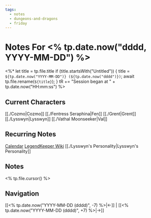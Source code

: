```yaml
---
tags:
  - notes
  - dungeons-and-dragons
  - friday
---
```


# Notes For <% tp.date.now("dddd, YYYY-MM-DD") %>
<%*
	let title = tp.file.title
	if (title.startsWith("Untitled")) {
		title = `${tp.date.now("YYYY-MM-DD")} (${tp.date.now("dddd")})`;
	    await tp.file.rename(`${title}`);
	}
	tR += "Session began at " + tp.date.now("HH:mm:ss")
%>
## Current Characters
[[./Cozmo|Cozmo]]
[[./Fentress Seraphina|Fen]]
[[./Grent|Grent]]
[[./Lysswyn|Lysswyn]]
[[./Vathal Moonseeker|Val]]
## Recurring Notes
[Calendar](https://app.fantasy-calendar.com/calendars/6f02c48e5c62fc52dd885ff64676e197)
[LegendKeeper Wiki](https://app.legendkeeper.com/a/worlds/cl9i3wvwfuxpk0990vdj471tg/cl9i3xygz000d0288hoamypix)
[[./Lysswyn's Personality|Lysswyn's Personality]]
## Notes
<% tp.file.cursor() %>
## Navigation
[[<% tp.date.now("YYYY-MM-DD (dddd)", -7) %>|←]] | [[<% tp.date.now("YYYY-MM-DD (dddd)", +7) %>|→]] 